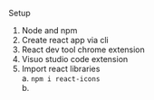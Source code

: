 Setup
1. Node and npm
2. Create react app via cli
3. React dev tool chrome extension
4. Visuo studio code extension
5. Import react libraries  
    a. `npm i react-icons`  
    b. 